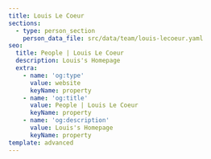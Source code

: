 ```yaml
---
title: Louis Le Coeur
sections:
  - type: person_section
    person_data_file: src/data/team/louis-lecoeur.yaml
seo:
  title: People | Louis Le Coeur
  description: Louis's Homepage
  extra:
    - name: 'og:type'
      value: website
      keyName: property
    - name: 'og:title'
      value: People | Louis Le Coeur
      keyName: property
    - name: 'og:description'
      value: Louis's Homepage
      keyName: property
template: advanced
---
```


